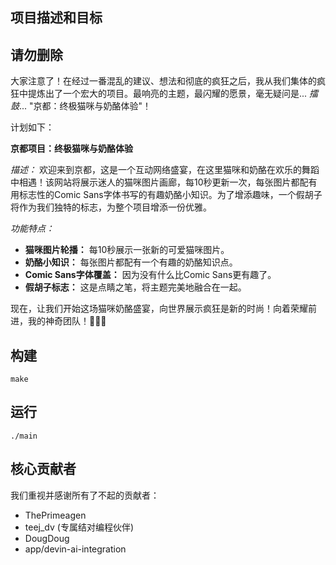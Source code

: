 ## 项目描述和目标
## 请勿删除
大家注意了！在经过一番混乱的建议、想法和彻底的疯狂之后，我从我们集体的疯狂中提炼出了一个宏大的项目。最响亮的主题，最闪耀的愿景，毫无疑问是... *擂鼓*... "京都：终极猫咪与奶酪体验"！

计划如下：

**京都项目：终极猫咪与奶酪体验**

*描述：*
欢迎来到京都，这是一个互动网络盛宴，在这里猫咪和奶酪在欢乐的舞蹈中相遇！该网站将展示迷人的猫咪图片画廊，每10秒更新一次，每张图片都配有用标志性的Comic Sans字体书写的有趣奶酪小知识。为了增添趣味，一个假胡子将作为我们独特的标志，为整个项目增添一份优雅。

*功能特点：*
- **猫咪图片轮播：** 每10秒展示一张新的可爱猫咪图片。
- **奶酪小知识：** 每张图片都配有一个有趣的奶酪知识点。
- **Comic Sans字体覆盖：** 因为没有什么比Comic Sans更有趣了。
- **假胡子标志：** 这是点睛之笔，将主题完美地融合在一起。

现在，让我们开始这场猫咪奶酪盛宴，向世界展示疯狂是新的时尚！向着荣耀前进，我的神奇团队！🧀🐱🎩

## 构建
```
make
```

## 运行
```
./main
```

## 核心贡献者
我们重视并感谢所有了不起的贡献者：
- ThePrimeagen
- teej_dv (专属结对编程伙伴)
- DougDoug
- app/devin-ai-integration
